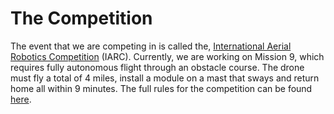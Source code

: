 # The Competition
The event that we are competing in is called the, [International Aerial Robotics Competition](http://www.aerialroboticscompetition.org/) (IARC). Currently, we are working on Mission 9, which requires fully autonomous flight through an obstacle course. The drone must fly a total of 4 miles, install a module on a mast that sways and return home all within 9 minutes. The full rules for the competition can be found [here](http://www.aerialroboticscompetition.org/rules.php).